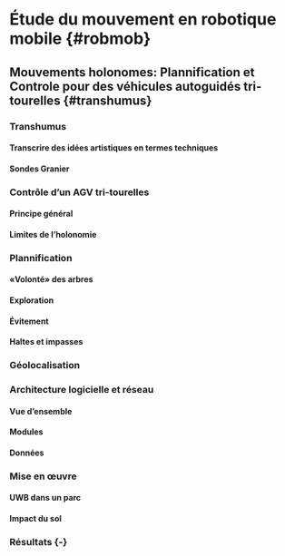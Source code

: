 # Étude du mouvement en robotique mobile {#robmob}

## Mouvements holonomes: Plannification et Controle pour des véhicules autoguidés tri-tourelles {#transhumus}

### Transhumus

#### Transcrire des idées artistiques en termes techniques

#### Sondes Granier

### Contrôle d’un AGV tri-tourelles

#### Principe général

#### Limites de l’holonomie

### Plannification

#### «Volonté» des arbres

#### Exploration

#### Évitement

#### Haltes et impasses

### Géolocalisation

### Architecture logicielle et réseau

#### Vue d’ensemble

#### Modules

#### Données

### Mise en œuvre

#### UWB dans un parc

#### Impact du sol

### Résultats {-}
